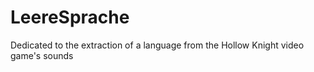 # LeereSprache
Dedicated to the extraction of a language from the Hollow Knight video game's sounds
